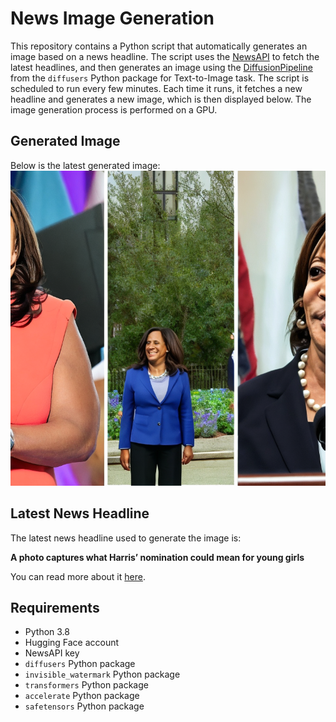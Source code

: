 # News Image Generation
This repository contains a Python script that automatically generates an image based on a news headline. The script uses the [NewsAPI](https://newsapi.org/) to fetch the latest headlines, and then generates an image using the [DiffusionPipeline](https://github.com/huggingface/diffusers) from the `diffusers` Python package for Text-to-Image task.
The script is scheduled to run every few minutes. Each time it runs, it fetches a new headline and generates a new image, which is then displayed below. The image generation process is performed on a GPU.

## Generated Image
Below is the latest generated image:
![Generated Image](image.png)

## Latest News Headline
The latest news headline used to generate the image is:

**A photo captures what Harris’ nomination could mean for young girls**

You can read more about it [here](https://news.google.com/rss/articles/CBMimAFBVV95cUxPS056a0N6a3I1MXVPdE9YQnZoTjBWR3cwTWxPa3hyX0ctZXVWbXF5dS1Ka1hWR2RfbERDZVNzdWlWWUhYenRBb0UxYjdMMnF1enlFS3VMVm9VVEhLSm5hN0w3NGpuSlozTGV5cVVVS250VExaTUNzNmpCN3JXbW5vbEJNVEZlOXkzT1N3MGEzRlJwMVJ4WkZEV9IBjwFBVV95cUxPai1FLWhKQkZqOXFoTmo3RkptT1JQVHRnMWh6aWNSaDdpOU0zU21XbkpTSG9fcHdjR2NaeVFxYU1mUzFsUm1VTktGRHJLSlpxWUZFUW12WU9GOXNRREVQdUlIMjdQaGlSOWh1bnNSRHoxT2FGWjZhYmh3cU05Y0otQUtGT3BlSUJBM0FJT3o0dw?oc=5).

## Requirements
- Python 3.8
- Hugging Face account
- NewsAPI key
- `diffusers` Python package
- `invisible_watermark` Python package
- `transformers` Python package
- `accelerate` Python package
- `safetensors` Python package
